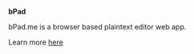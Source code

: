 **bPad**

bPad.me is a browser based plaintext editor web app. 

Learn more [here](https://bpad.me/readme.txt)
